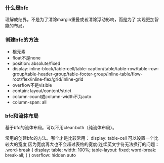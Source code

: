 ### 什么是bfc
理解成结界。不是为了清除margin重叠或者清除浮动影响，而是为了
实现更加智能的布局。

### 创建bfc的方法

* 根元素
* float不是none
* position: absolute/fixed
* display: inline-block/table-cell/table-caption/table/table-row/table-row-group/table-header-group/table-footer-group/inline-table/flow-root/flex/inline-flex/grid/inline-grid
* overflow不是visible
* contain: layout/content/strict
* column-count或column-width不为auto
* column-span: all

### bfc和流体布局
基于bfc的流体布局。可以不用clear:both（纯流体布局）。

常用的创建bfc的方法。哪个才是比较常用：
display: table-cell  可以设置一个比较大的宽度 因为宽度再大也不会超过表格的宽度(连续英文字符无法换行的问题：
.word-break {
    display: table;
    width: 100%;
    table-layout: fixed;
    word-break: break-all;
}
)
overflow: hidden auto


